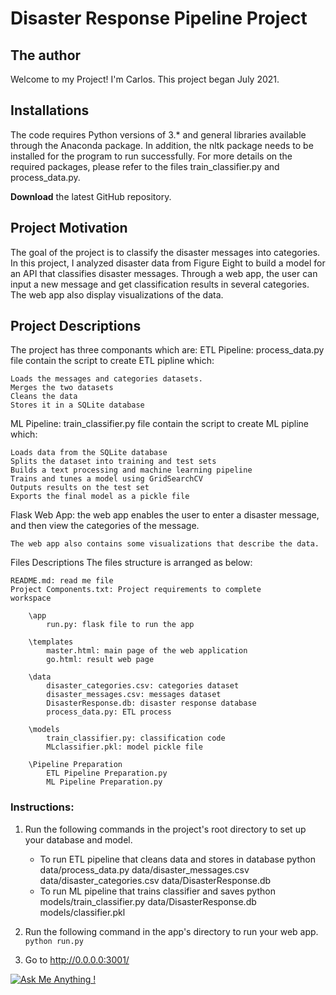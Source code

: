 # Disaster Response Pipeline Project

## The author
Welcome to my Project! I'm Carlos. This project began July 2021. 

## Installations

The code requires Python versions of 3.* and general libraries available through the Anaconda package. In addition, the nltk package needs to be installed for the program to run successfully. For more details on the required packages, please refer to the files train_classifier.py and process_data.py.

**Download** the latest GitHub repository.

## Project Motivation 
The goal of the project is to classify the disaster messages into categories. In this project, I analyzed disaster data from Figure Eight to build a model for an API that classifies disaster messages. Through a web app, the user can input a new message and get classification results in several categories. The web app also display visualizations of the data.

## Project Descriptions

The project has three componants which are:
ETL Pipeline: process_data.py file contain the script to create ETL pipline which:

    Loads the messages and categories datasets.
    Merges the two datasets
    Cleans the data
    Stores it in a SQLite database

ML Pipeline: train_classifier.py file contain the script to create ML pipline which:

    Loads data from the SQLite database
    Splits the dataset into training and test sets
    Builds a text processing and machine learning pipeline
    Trains and tunes a model using GridSearchCV
    Outputs results on the test set
    Exports the final model as a pickle file

Flask Web App: the web app enables the user to enter a disaster message, and then view the categories of the message.

    The web app also contains some visualizations that describe the data.

Files Descriptions
The files structure is arranged as below:

    README.md: read me file
    Project Components.txt: Project requirements to complete
    workspace

        \app
            run.py: flask file to run the app

        \templates
            master.html: main page of the web application
            go.html: result web page

        \data
            disaster_categories.csv: categories dataset
            disaster_messages.csv: messages dataset
            DisasterResponse.db: disaster response database
            process_data.py: ETL process

        \models
            train_classifier.py: classification code
            MLclassifier.pkl: model pickle file

        \Pipeline Preparation
            ETL Pipeline Preparation.py
            ML Pipeline Preparation.py


### Instructions:
1. Run the following commands in the project's root directory to set up your database and model.

    - To run ETL pipeline that cleans data and stores in database python data/process_data.py data/disaster_messages.csv data/disaster_categories.csv data/DisasterResponse.db
    - To run ML pipeline that trains classifier and saves python models/train_classifier.py data/DisasterResponse.db models/classifier.pkl

2. Run the following command in the app's directory to run your web app.
    `python run.py`

3. Go to http://0.0.0.0:3001/


[![Ask Me Anything !](https://img.shields.io/badge/Ask%20me-anything-1abc9c.svg)](https://github.com/carsimoes/)
